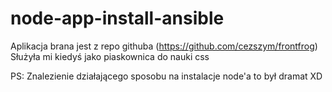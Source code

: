 # node-app-install-ansible

Aplikacja brana jest z repo githuba (https://github.com/cezszym/frontfrog)
Służyła mi kiedyś jako piaskownica do nauki css

PS: Znalezienie działającego sposobu na instalacje node'a to był dramat XD
